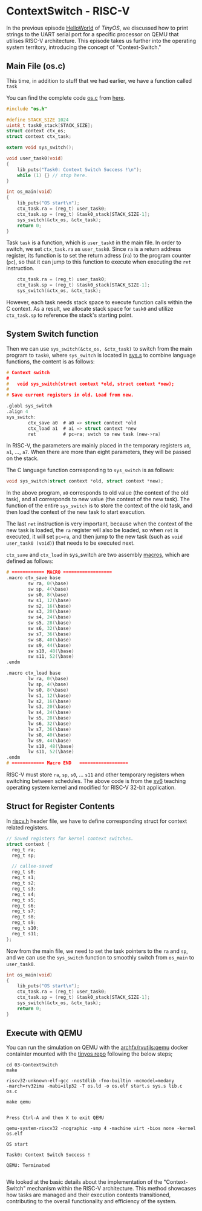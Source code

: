 # ContextSwitch - RISC-V 


In the previous episode [HelloWorld](https://archfx.github.io/posts/2023/08/tinyos1/) of *TinyOS*, we discussed how to print strings to the UART serial port for a specific processor on QEMU that utilises RISC-V architecture. This episode takes us further into the operating system territory, introducing the concept of "Context-Switch."

## Main File (os.c)

This time, in addition to stuff that we had earlier, we have a function called `task`

You can find the complete code [os.c](https://github.com/Archfx/tinyos/blob/master/02-ContextSwitch/os.c) from [here](https://github.com/Archfx/tinyos/tree/master/02-ContextSwitch).

```c
#include "os.h"

#define STACK_SIZE 1024
uint8_t task0_stack[STACK_SIZE];
struct context ctx_os;
struct context ctx_task;

extern void sys_switch();

void user_task0(void)
{
	lib_puts("Task0: Context Switch Success !\n");
	while (1) {} // stop here.
}

int os_main(void)
{
	lib_puts("OS start\n");
	ctx_task.ra = (reg_t) user_task0;
	ctx_task.sp = (reg_t) &task0_stack[STACK_SIZE-1];
	sys_switch(&ctx_os, &ctx_task);
	return 0;
}
```

Task `task` is a function, which is `user_task0` in the main file. In order to switch, we set `ctx_task.ra` as `user_task0`. Since `ra` is a return address register, its function is to set the return adress (`ra`) to the program counter (`pc`), so that it can jump to this function to execute when executing the `ret` instruction.

```c
	ctx_task.ra = (reg_t) user_task0;
	ctx_task.sp = (reg_t) &task0_stack[STACK_SIZE-1];
	sys_switch(&ctx_os, &ctx_task);
```

However, each task needs stack space to execute function calls within the C context. As a result, we allocate stack space for `task0` and utilize `ctx_task.sp` to reference the stack's starting point.

## System Switch function

Then we can use `sys_switch(&ctx_os, &ctx_task)` to switch from the main program to `task0`, where `sys_switch` is located in [sys.s](https://github.com/Archfx/tinyos/blob/master/02-ContextSwitch/sys.s) to combine language functions, the content is as follows:

```c
# Context switch
#
#   void sys_switch(struct context *old, struct context *new);
# 
# Save current registers in old. Load from new.

.globl sys_switch
.align 4
sys_switch:
        ctx_save a0  # a0 => struct context *old
        ctx_load a1  # a1 => struct context *new
        ret          # pc=ra; swtch to new task (new->ra)
```

In RISC-V, the parameters are mainly placed in the temporary registers `a0`, `a1`, ..., `a7`. When there are more than eight parameters, they will be passed on the stack.

The C language function corresponding to `sys_switch` is as follows:

```c
void sys_switch(struct context *old, struct context *new);
```

In the above program, `a0` corresponds to old value (the context of the old task), and a1 corresponds to new value (the context of the new task). The function of the entire `sys_switch` is to store the context of the old task, and then load the context of the new task to start execution.

The last `ret` instruction is very important, because when the context of the new task is loaded, the `ra` register will also be loaded, so when `ret` is executed, it will set `pc=ra`, and then jump to the new task (such as `void user_task0 (void)`) that needs to be executed next.

`ctx_save` and `ctx_load` in sys_switch are two assembly [macros](https://en.wikipedia.org/wiki/Macro_(computer_science)), which are defined as follows:

```c
# ============ MACRO ==================
.macro ctx_save base
        sw ra, 0(\base)
        sw sp, 4(\base)
        sw s0, 8(\base)
        sw s1, 12(\base)
        sw s2, 16(\base)
        sw s3, 20(\base)
        sw s4, 24(\base)
        sw s5, 28(\base)
        sw s6, 32(\base)
        sw s7, 36(\base)
        sw s8, 40(\base)
        sw s9, 44(\base)
        sw s10, 48(\base)
        sw s11, 52(\base)
.endm

.macro ctx_load base
        lw ra, 0(\base)
        lw sp, 4(\base)
        lw s0, 8(\base)
        lw s1, 12(\base)
        lw s2, 16(\base)
        lw s3, 20(\base)
        lw s4, 24(\base)
        lw s5, 28(\base)
        lw s6, 32(\base)
        lw s7, 36(\base)
        lw s8, 40(\base)
        lw s9, 44(\base)
        lw s10, 48(\base)
        lw s11, 52(\base)
.endm
# ============ Macro END   ==================
```

RISC-V must store `ra`, `sp`, `s0`, ... `s11` and other temporary registers when switching between schedules. The above code is from the [xv6](https://github.com/mit-pdos/xv6-riscv/blob/riscv/kernel/swtch.S) teaching operating system kernel and modified for RISC-V 32-bit application.

## Struct for Register Contents

In [riscv.h](https://github.com/ccc-c/mini-riscv-os/blob/master/02-ContextSwitch/riscv.h) header file, we have to define corresponding struct for context related registers. 

```c
// Saved registers for kernel context switches.
struct context {
  reg_t ra;
  reg_t sp;

  // callee-saved
  reg_t s0;
  reg_t s1;
  reg_t s2;
  reg_t s3;
  reg_t s4;
  reg_t s5;
  reg_t s6;
  reg_t s7;
  reg_t s8;
  reg_t s9;
  reg_t s10;
  reg_t s11;
};
```
Now from the main file, we need to set the task pointers to the `ra` and `sp`, and we can use the `sys_switch` function to smoothly switch from `os_main` to `user_task0`.

```c
int os_main(void)
{
	lib_puts("OS start\n");
	ctx_task.ra = (reg_t) user_task0;
	ctx_task.sp = (reg_t) &task0_stack[STACK_SIZE-1];
	sys_switch(&ctx_os, &ctx_task);
	return 0;
}
```

## Execute with QEMU

You can run the simulation on QEMU with the [archfx/rvutils:qemu](https://hub.docker.com/repository/docker/archfx/rvutils/general) docker containter mounted with the [tinyos repo](https://github.com/archfx/tinyos) following the below steps;

```shell
cd 03-ContextSwitch 
make 
```
<code>riscv32-unknown-elf-gcc -nostdlib -fno-builtin -mcmodel=medany -march=rv32ima -mabi=ilp32 -T os.ld -o os.elf start.s sys.s lib.c os.c</code>


```shell
make qemu
```
<code>
Press Ctrl-A and then X to exit QEMU<br>
qemu-system-riscv32 -nographic -smp 4 -machine virt -bios none -kernel os.elf<br>
OS start<br>
Task0: Context Switch Success !<br>
QEMU: Terminated<br>
</code>

We looked at the basic details about the implementation of the "Context-Switch" mechanism within the RISC-V architecture. This method showcases how tasks are managed and their execution contexts transitioned, contributing to the overall functionality and efficiency of the system.